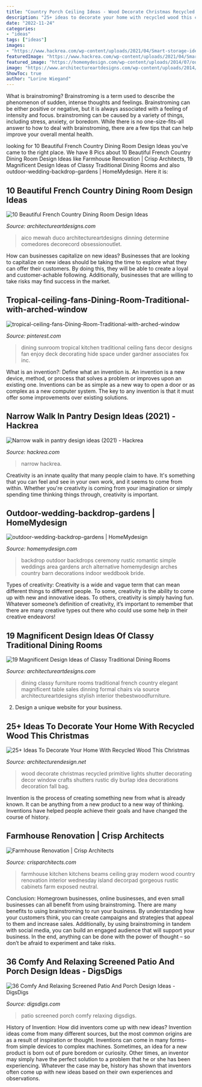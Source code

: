 ```yaml
---
title: "Country Porch Ceiling Ideas - Wood Decorate Christmas Recycled Primitive Lights Shutter Decorating Decor Window Crafts Shutters Rustic Diy Burlap Idea Decorations Decoration Fall Bag"
description: "25+ ideas to decorate your home with recycled wood this christmas"
date: "2022-11-24"
categories:
- "ideas"
tags: ["ideas"]
images:
- "https://www.hackrea.com/wp-content/uploads/2021/04/Smart-storage-ideas-in-a-walk-in-narrow-pantry-768x1151.png"
featuredImage: "https://www.hackrea.com/wp-content/uploads/2021/04/Smart-storage-ideas-in-a-walk-in-narrow-pantry-768x1151.png"
featured_image: "https://homemydesign.com/wp-content/uploads/2014/07/outdoor-wedding-backdrop-gardens.jpg"
image: "https://www.architectureartdesigns.com/wp-content/uploads/2014/02/1814.jpg"
ShowToc: true
author: "Lorine Wiegand"
---
```



What is brainstroming?
Brainstroming is a term used to describe the phenomenon of sudden, intense thoughts and feelings. Brainstroming can be either positive or negative, but it is always associated with a feeling of intensity and focus. brainstroming can be caused by a variety of things, including stress, anxiety, or boredom. While there is no one-size-fits-all answer to how to deal with brainstroming, there are a few tips that can help improve your overall mental health.

	

		
looking for 10 Beautiful French Country Dining Room Design Ideas you've came to the right place. We have 8 Pics about 10 Beautiful French Country Dining Room Design Ideas like Farmhouse Renovation | Crisp Architects, 19 Magnificent Design Ideas of Classy Traditional Dining Rooms and also outdoor-wedding-backdrop-gardens | HomeMydesign. Here it is:
		
    
## 10 Beautiful French Country Dining Room Design Ideas

<img loading=lazy src="https://www.architectureartdesigns.com/wp-content/uploads/2015/04/414.jpg" onerror="this.onerror=null;this.src='https://tse2.mm.bing.net/th?id=OIP.mQmW2jfEuZIUv95GO9l0fQHaEh&amp;pid=15.1';" alt="10 Beautiful French Country Dining Room Design Ideas">

_Source: architectureartdesigns.com_

>aico mewah duco architectureartdesigns dinning determine comedores decorecord obsessionoutlet. 

	

How can businesses capitalize on new ideas?
Businesses that are looking to capitalize on new ideas should be taking the time to explore what they can offer their customers. By doing this, they will be able to create a loyal and customer-achable following. Additionally, businesses that are willing to take risks may find success in the market.

    
## Tropical-ceiling-fans-Dining-Room-Traditional-with-arched-window

<img loading=lazy src="https://i.pinimg.com/736x/0a/57/ee/0a57ee42249a289216f9189571cb80fb--sunroom-dining-dining-room-design.jpg" onerror="this.onerror=null;this.src='https://tse4.mm.bing.net/th?id=OIP.myu47yi63_G0tHIHIDZHJgHaJ4&amp;pid=15.1';" alt="tropical-ceiling-fans-Dining-Room-Traditional-with-arched-window">

_Source: pinterest.com_

>dining sunroom tropical kitchen traditional ceiling fans decor designs fan enjoy deck decorating hide space under gardner associates fox inc. 

	

What is an invention?: Define what an invention is.
An invention is a new device, method, or process that solves a problem or improves upon an existing one. Inventions can be as simple as a new way to open a door or as complex as a new computer system. The key to any invention is that it must offer some improvements over existing solutions.

    
## Narrow Walk In Pantry Design Ideas (2021) - Hackrea

<img loading=lazy src="https://www.hackrea.com/wp-content/uploads/2021/04/Smart-storage-ideas-in-a-walk-in-narrow-pantry-768x1151.png" onerror="this.onerror=null;this.src='https://tse1.mm.bing.net/th?id=OIP.fZkMwXc0jQB6AjY4G8zVsgHaLG&amp;pid=15.1';" alt="Narrow walk in pantry design ideas (2021) - Hackrea">

_Source: hackrea.com_

>narrow hackrea. 

	

Creativity is an innate quality that many people claim to have. It's something that you can feel and see in your own work, and it seems to come from within. Whether you're creativity is coming from your imagination or simply spending time thinking things through, creativity is important.

    
## Outdoor-wedding-backdrop-gardens | HomeMydesign

<img loading=lazy src="https://homemydesign.com/wp-content/uploads/2014/07/outdoor-wedding-backdrop-gardens.jpg" onerror="this.onerror=null;this.src='https://tse2.mm.bing.net/th?id=OIP.HoEzikPM_hXXDKsWQUC_hgHaLH&amp;pid=15.1';" alt="outdoor-wedding-backdrop-gardens | HomeMydesign">

_Source: homemydesign.com_

>backdrop outdoor backdrops ceremony rustic romantic simple weddings area gardens arch alternative homemydesign arches country barn decorations indoor weddbook bride. 

	

Types of creativity:
Creativity is a wide and vague term that can mean different things to different people. To some, creativity is the ability to come up with new and innovative ideas. To others, creativity is simply having fun. Whatever someone’s definition of creativity, it’s important to remember that there are many creative types out there who could use some help in their creative endeavors!

    
## 19 Magnificent Design Ideas Of Classy Traditional Dining Rooms

<img loading=lazy src="https://www.architectureartdesigns.com/wp-content/uploads/2014/02/1814.jpg" onerror="this.onerror=null;this.src='https://tse2.mm.bing.net/th?id=OIP.uQkbLKDwgwtW90J7r-HHQwHaEh&amp;pid=15.1';" alt="19 Magnificent Design Ideas of Classy Traditional Dining Rooms">

_Source: architectureartdesigns.com_

>dining classy furniture rooms traditional french country elegant magnificent table sales dinning formal chairs via source architectureartdesigns stylish interior thebestwoodfurniture. 

	

2. Design a unique website for your business.

    
## 25+ Ideas To Decorate Your Home With Recycled Wood This Christmas

<img loading=lazy src="http://cdn.architecturendesign.net/wp-content/uploads/2015/12/AD-Ideas-To-Decorate-Your-Home-With-Recycled-Wood-This-02.jpg" onerror="this.onerror=null;this.src='https://tse4.mm.bing.net/th?id=OIP.oRYbCq6wh6aS-Dx9hv2pIQHaJ4&amp;pid=15.1';" alt="25+ Ideas To Decorate Your Home With Recycled Wood This Christmas">

_Source: architecturendesign.net_

>wood decorate christmas recycled primitive lights shutter decorating decor window crafts shutters rustic diy burlap idea decorations decoration fall bag. 

	

Invention is the process of creating something new from what is already known. It can be anything from a new product to a new way of thinking. Inventions have helped people achieve their goals and have changed the course of history.

    
## Farmhouse Renovation | Crisp Architects

<img loading=lazy src="https://crisparchitects.com/wp-content/uploads/2020/10/Farmhouse_Renovation-10.jpg" onerror="this.onerror=null;this.src='https://tse4.mm.bing.net/th?id=OIP.OTDOmRfZ7dD3w78_bqgVOQHaE8&amp;pid=15.1';" alt="Farmhouse Renovation | Crisp Architects">

_Source: crisparchitects.com_

>farmhouse kitchen kitchens beams ceiling gray modern wood country renovation interior wednesday island decorpad gorgeous rustic cabinets farm exposed neutral. 

	

Conclusion: Homegrown businesses, online businesses, and even small businesses can all benefit from using brainstroming.
There are many benefits to using brainstroming to run your business. By understanding how your customers think, you can create campaigns and strategies that appeal to them and increase sales. Additionally, by using brainstroming in tandem with social media, you can build an engaged audience that will support your business. In the end, anything can be done with the power of thought – so don’t be afraid to experiment and take risks.

    
## 36 Comfy And Relaxing Screened Patio And Porch Design Ideas - DigsDigs

<img loading=lazy src="https://www.digsdigs.com/photos/comfy-and-relaxing-screened-patio-design-ideas-13.jpg" onerror="this.onerror=null;this.src='https://tse3.mm.bing.net/th?id=OIP.Td3II65TSCj_IlScb6AjQwHaLQ&amp;pid=15.1';" alt="36 Comfy And Relaxing Screened Patio And Porch Design Ideas - DigsDigs">

_Source: digsdigs.com_

>patio screened porch comfy relaxing digsdigs. 

	

History of Invention: How did inventors come up with new ideas?
Invention ideas come from many different sources, but the most common origins are as a result of inspiration or thought. Inventions can come in many forms- from simple devices to complex machines. Sometimes, an idea for a new product is born out of pure boredom or curiosity. Other times, an inventor may simply have the perfect solution to a problem that he or she has been experiencing. Whatever the case may be, history has shown that inventors often come up with new ideas based on their own experiences and observations.

